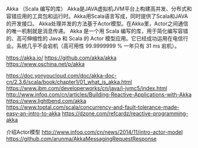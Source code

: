 Akka （Scala 编写的库）
Akka是JAVA虚拟机JVM平台上构建高并发、分布式和容错应用的工具包和运行时。Akka用Scala语言写成，同时提供了Scala和JAVA的开发接口。
Akka处理并发的方法基于Actor模型。在Akka里，Actor之间通信的唯一机制就是消息传递。
Akka 是一个用 Scala 编写的库，用于简化编写容错的、高可伸缩性的 Java 和 Scala 的 Actor 模型应用。它已经成功运用在电信行业。系统几乎不会宕机（高可用性 99.9999999 % 一年只有 31 ms 宕机）。


https://akka.io/
https://github.com/akka/akka
https://www.oschina.net/p/akka



https://doc.yonyoucloud.com/doc/akka-doc-cn/2.3.6/scala/book/chapter1/01_what_is_akka.html
https://www.ibm.com/developerworks/cn/java/j-jvmc5/index.html
http://www.infoq.com/cn/articles/Building-Reactive-Applications-with-Akka
https://www.lightbend.com/akka
https://www.toptal.com/scala/concurrency-and-fault-tolerance-made-easy-an-intro-to-akka
https://dzone.com/refcardz/reactive-programming-akka



介绍Actor模型
http://www.infoq.com/cn/news/2014/11/intro-actor-model
https://github.com/arunma/AkkaMessagingRequestResponse



